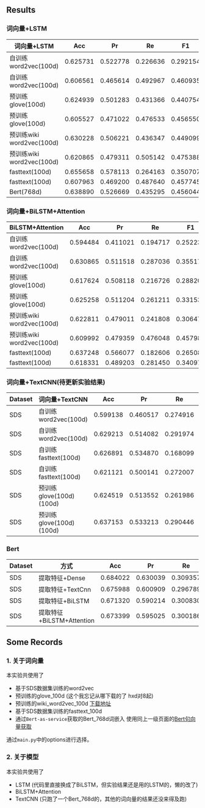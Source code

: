 ## Results

### 词向量+LSTM
| 词向量+LSTM | Acc | Pr | Re | F1 | Trainable | epoch |
| -------------- | -------- | -------- | -------- | -------- | -------- | -------- |
| 自训练word2vec(100d) | 0.625731 | 0.522778 | 0.226636 | 0.292154 | False | 50 |
| 自训练word2vec(100d) | 0.606561 | 0.465614 | 0.492967 | 0.460935 | True | 50 |
| 预训练glove(100d)    | 0.624939 | 0.501283 | 0.431366 | 0.440754 | False | 50 |
| 预训练glove(100d)    | 0.605527 | 0.471022 | 0.476533 | 0.456550 | True | 50 |
| 预训练wiki word2vec(100d)    | 0.630228 | 0.506221 | 0.436347 | 0.449099 | False | 50 |
| 预训练wiki word2vec(100d)    | 0.620865 | 0.479311 | 0.505142 | 0.475388 | True | 50 |
| fasttext(100d) | 0.655658 | 0.578113 | 0.264163 | 0.350707 | False | 50 |
| fasttext(100d) | 0.607963 | 0.469200 | 0.487640 | 0.457745 | True | 50 |
| Bert(768d) | 0.638890 | 0.526669 | 0.435295 | 0.456044 | False | 50 |

### 词向量+BiLSTM+Attention
| BiLSTM+Attention | Acc | Pr | Re | F1 | Trainable | epoch |
| -------------- | -------- | -------- | -------- | -------- | -------- | -------- |
| 自训练word2vec(100d) | 0.594484 | 0.411021 | 0.194717 | 0.252234 | False | 50 |
| 自训练word2vec(100d) | 0.630865 | 0.511518 | 0.287036 | 0.355171 | True | 50 |
| 预训练glove(100d)    | 0.617624 | 0.508118 | 0.216726 | 0.288202 | False | 50 |
| 预训练glove(100d)    | 0.625258 | 0.511204 | 0.261211 | 0.331538 | True | 50 |
| 预训练wiki word2vec(100d)    | 0.622811 | 0.479011 | 0.241808 | 0.306475 | False | 50 |
| 预训练wiki word2vec(100d)    | 0.609992 | 0.479359 | 0.476048 | 0.457980 | True | 50 |
| fasttext(100d) | 0.637248 | 0.566077| 0.182606 | 0.265081 | False | 50 |
| fasttext(100d) | 0.618331 | 0.489203 | 0.281450 | 0.340978 | True | 50 |

### 词向量+TextCNN(待更新实验结果)
| Dataset | 词向量+TextCNN | Acc | Pr | Re | F1 | Trainable | epoch |
| ------ | -------------- | -------- | -------- | -------- | -------- | -------- | -------- |
| SDS | 自训练word2vec(100d) | 0.599138 | 0.460517 | 0.274916 | 0.329898 | False | 50 |
| SDS | 自训练word2vec(100d) | 0.629213 | 0.514082 | 0.291974 | 0.358257 | True | 50 |
| SDS | 自训练fasttext(100d) | 0.626891 | 0.534870 | 0.168099 | 0.245896 | False | 50 |
| SDS | 自训练fasttext(100d) | 0.621121 | 0.500141 | 0.272007| 0.336070 | True | 50 |
| SDS | 预训练glove(100d)(100d) | 0.624519 | 0.513552 | 0.261986 | 0.330023 | False | 50 |
| SDS | 预训练glove(100d)(100d) | 0.637153 | 0.533213 | 0.290446 | 0.362039 | True | 50 |

### Bert
| Dataset | 方式 | Acc | Pr | Re | F1 | Trainable | epoch |
| ------ | -------------- | -------- | -------- | -------- | -------- | -------- | -------- |
| SDS | 提取特征+Dense | 0.684022 | 0.630039 | 0.309357 | 0.397258 | False | 50 |
| SDS | 提取特征+TextCnn | 0.675988 | 0.600909 | 0.296789 | 0.378142 | False | 50 |
| SDS | 提取特征+BiLSTM | 0.671320 | 0.590214 | 0.300830 | 0.378835 | False | 50 |
| SDS | 提取特征+BiLSTM+Attention | 0.673399 | 0.595025 | 0.300186 | 0.380878 | False | 50 |

## Some Records

### 1. 关于词向量

本实验共使用了

* 基于SDS数据集训练的word2vec
* 预训练的glove_100d (这个我忘记从哪下载的了 hxd对8起)
* 预训练的wiki_word2vec_100d [下载地址](https://wikipedia2vec.github.io/wikipedia2vec/pretrained/)
* 基于SDS数据集训练的fasttext_100d
* 通过`Bert-as-service`获取的Bert_768d词嵌入 使用同上一级页面的[Bert句向量获取](../Bert#调用bert-as-service获取句向量)

通过`main.py`中的options进行选择。

### 2. 关于模型

本实验共使用了

* LSTM (代码里直接换成了BiLSTM，但实验结果还是用的LSTM的，懒的改了)
* BiLSTM+Attention
* TextCNN (只跑了一个Bert_768d的，其他的词向量的结果还没来得及跑)









